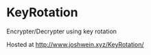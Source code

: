 # KeyRotation
Encrypter/Decrypter using key rotation

Hosted at http://www.joshwein.xyz/KeyRotation/
